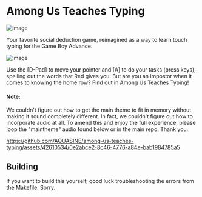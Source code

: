 # Among Us Teaches Typing
![image](https://github.com/AQUASINE/among-us-teaches-typing/assets/42610534/81583a1c-e7f6-43f6-ac1c-44b6e3bfbfaf)

Your favorite social deduction game, reimagined as a way to learn touch typing for the Game Boy Advance.

![image](https://github.com/AQUASINE/among-us-teaches-typing/assets/42610534/638844bd-b049-49f6-a316-929faf8f9425)

Use the [D-Pad] to move your pointer and [A] to do your tasks (press keys), spelling out the words that Red gives you. But are you an impostor when it comes to knowing the home row? Find out in Among Us Teaches Typing!   

#### Note:

We couldn't figure out how to get the main theme to fit in memory without making it sound completely different. In fact, we couldn't figure out how to incorporate audio at all. To amend this and enjoy the full experience, please loop the "maintheme" audio found below or in the main repo. Thank you. 

https://github.com/AQUASINE/among-us-teaches-typing/assets/42610534/0e2abce2-8c46-4776-a84e-bab1984785a5

## Building
If you want to build this yourself, good luck troubleshooting the errors from the Makefile. Sorry.
